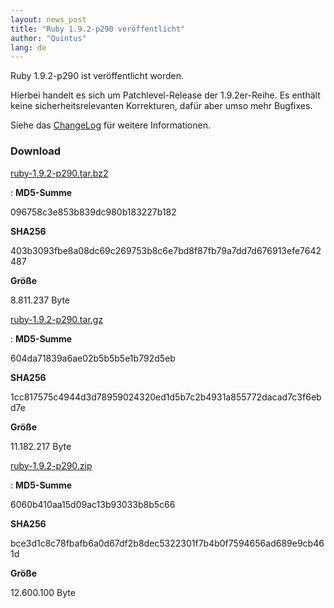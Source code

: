 ```yaml
---
layout: news_post
title: "Ruby 1.9.2-p290 veröffentlicht"
author: "Quintus"
lang: de
---
```


Ruby 1.9.2-p290 ist veröffentlicht worden.

Hierbei handelt es sich um Patchlevel-Release der 1.9.2er-Reihe. Es
enthält keine sicherheitsrelevanten Korrekturen, dafür aber umso mehr
Bugfixes.

Siehe das [ChangeLog][1] für weitere Informationen.

### Download

[ruby-1.9.2-p290.tar.bz2][2]

: **MD5-Summe**

  096758c3e853b839dc980b183227b182

  **SHA256**

  403b3093fbe8a08dc69c269753b8c6e7bd8f87fb79a7dd7d676913efe7642487

  **Größe**

  8\.811.237 Byte

[ruby-1.9.2-p290.tar.gz][3]

: **MD5-Summe**

  604da71839a6ae02b5b5b5e1b792d5eb

  **SHA256**

  1cc817575c4944d3d78959024320ed1d5b7c2b4931a855772dacad7c3f6ebd7e

  **Größe**

  11\.182.217 Byte

[ruby-1.9.2-p290.zip][4]

: **MD5-Summe**

  6060b410aa15d09ac13b93033b8b5c66

  **SHA256**

  bce3d1c8c78fbafb6a0d67df2b8dec5322301f7b4b0f7594656ad689e9cb461d

  **Größe**

  12\.600.100 Byte



[1]: http://svn.ruby-lang.org/repos/ruby/tags/v1_9_2_290/ChangeLog 
[2]: ftp://ftp.ruby-lang.org/pub/ruby/1.9/ruby-1.9.2-p290.tar.bz2 
[3]: ftp://ftp.ruby-lang.org/pub/ruby/1.9/ruby-1.9.2-p290.tar.gz 
[4]: ftp://ftp.ruby-lang.org/pub/ruby/1.9/ruby-1.9.2-p290.zip 
